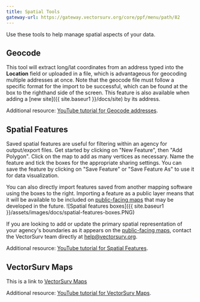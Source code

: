 ```yaml
---
title: Spatial Tools
gateway-url: https://gateway.vectorsurv.org/core/ppf/menu/path/82
---
```


Use these tools to help manage spatial aspects of your data.

## Geocode

This tool will extract long/lat coordinates from an address typed into the **Location** field or uploaded in a file, which is advantageous for geocoding multiple addresses at once. Note that the geocode file must follow a specific format for the import to be successful, which can be found at the box to the righthand side of the screen. This feature is also available when adding a [new site]({{ site.baseur1 }}/docs/site) by its address.

Additional resource: [YouTube tutorial for Geocode addresses](https://youtu.be/EDUKRl5R6OQ).

## Spatial Features

Saved spatial features are useful for filtering within an agency for output/export files. Get started by clicking on "New Feature", then "Add Polygon". Click on the map to add as many vertices as necessary. Name the feature and tick the boxes for the appropriate sharing settings. You can save the feature by clicking on "Save Feature" or "Save Feature As" to use it for data visualization.

You can also directly import features saved from another mapping software using the boxes to the right. Importing a feature as a public layer means that it will be available to be included on [public-facing maps](https://maps.vectorsurv.org) that may be developed in the future.
![Spatial features boxes]({{ site.baseur1 }}/assets/images/docs/spatial-features-boxes.PNG)

If you are looking to add or update the primary spatial representation of your agency's boundaries as it appears on the [public-facing maps](https://maps.vectorsurv.org), contact the VectorSurv team directly at [help@vectorsurv.org](mailto:help@vectorsurv.org).

Additional resource: [YouTube tutorial for Spatial Features](https://youtu.be/fRVElYGjY9w?).

## VectorSurv Maps

This is a link to [VectorSurv Maps](https://maps.vectorsurv.org)

Additional resource: [YouTube tutorial for VectorSurv Maps](https://youtu.be/b1TPeGtWme4).
